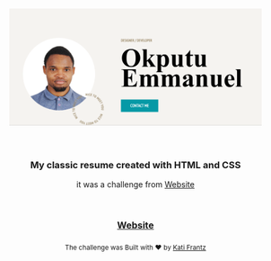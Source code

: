 <div align="center">
  <br />
  <br />
  <img src="public/images/Screenshot.png" width="450px">
</div>

<br />
<br />

<div align="center">
  <h3>
    <strong>
      My classic resume created with HTML and CSS 
    </strong>
  </h3>
  <p>
      it was a challenge from 
      <a href="https://softwarementor.io">
          Website
      </a>
    </p>
</div>

<br />

<div align="center">
  <h3>
    <a href="https://softwarementor.io">
      Website
    </a>
  </h3>
</div>

<div align="center">
  <sub>The challenge was Built with ❤︎ by <a href="https://github.com/bahdcoder">Kati Frantz</a>
</div>
